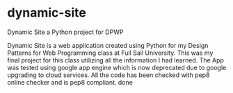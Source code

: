 # dynamic-site
Dynamic Site a Python project for DPWP

Dynamic Site is a web application created using Python for my Design Patterns for Web Programming class at Full Sail University. This was my final project for this class utilizing all the information I had learned. The App was tested using google app engine which is now deprecated due to google upgrading to cloud services. All the code has been checked with pep8 online checker and is pep8 compliant.
done